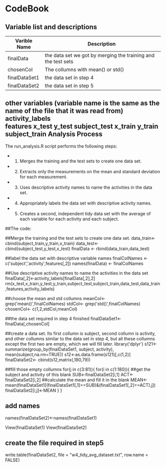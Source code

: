 CodeBook
==================================================
Variable list and descriptions
------------------------------


Varible Name	| Description
----------------|--------------
finalData	| the data set we got by merging the training and the test sets
chosenCol	| The collumns with mean() or std()
finalDataSet1	| the data set in step 4
finalDataSet2	| the data set in step 5

other variables (variable name is the same as the name of the file that it was read from)
activity_labels  
features
x_test
y_test
subject_test
x_train
y_train
subject_train
Analysis Process
----------------

The run_analysis.R script performs the following steps: 

* 1. Merges the training and the test sets to create one data set.

* 2. Extracts only the measurements on the mean and standard deviation for each measurement.

* 3. Uses descriptive activity names to name the activities in the data set.

* 4. Appropriately labels the data set with descriptive activity names.

* 5. Creates a second, independent tidy data set with the average of each variable for each activity and each subject.


##The code:

##Merge the training and the test sets to create one data set.
data_train<- cbind(subject_train,y_train,x_train)
data_test<- cbind(subject_test,y_test,x_test)
finalData <- rbind(data_train,data_test)

##label the data set with descriptive variable names
finalColNames <- c('subject','activity',features[,2])
names(finalData) <- finalColNames

##Use descriptive activity names to name the activities in the data set
finalData[,2]<-activity_labels[finalData[,2],2]
rm(x_test,x_train,y_test,y_train,subject_test,subject_train,data_test,data_train,features,activity_labels)


##choose the mean and std collumns
meanCol<- grep('mean()',finalColNames)
stdCol<- grep('std()',finalColNames)
chosenCol<- c(1,2,stdCol,meanCol)

##the data set required in step 4 finished 
finalDataSet1<- finalData[,chosenCol]

##create a data set.  Its first collumn is subject, second collumn is activity, and other collumns similar to the data set in step 4, but all these collumns except the first two are empty, which we will fill later.
library('dplyr')
s121<-summarize(group_by(finalDataSet1, subject, activity), mean(subject,na.rm=TRUE))
s12<-as.data.frame(s121)[,c(1,2)]
finalDataSet2<- cbind(s12,matrix(,180,79))

##fill those empty collumns 
for(j in c(3:81)){
	for(i in c(1:180)){
	  ##get the subject and activity of this blank
		SUB<-finalDataSet2[i,1]
		ACT<-finalDataSet2[i,2]
		##calculate the mean and fill it in the blank
		MEAN<-mean(finalDataSet1[(finalDataSet1[,1]==SUB)&(finalDataSet1[,2]==ACT),j])
		finalDataSet2[i,j]<-MEAN
	} 
}
## add names
names(finalDataSet2)<-names(finalDataSet1)

View(finalDataSet1)
View(finalDataSet2)

## create the file required in step5
write.table(finalDataSet2, file = "w4_tidy_avg_dataset.txt", row.name = FALSE)

